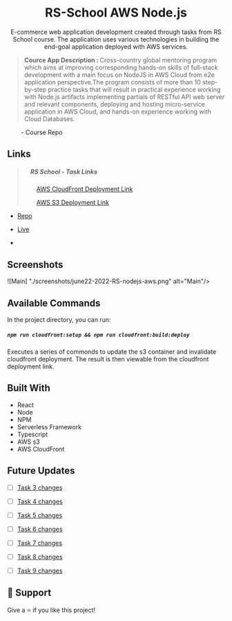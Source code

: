 <h1 align="center">RS-School AWS Node.js</h1>

<p align="center"> E-commerce web application development created through tasks from RS School course. 
 The application uses various technologies in building the end-goal application deployed with AWS services.</p>
<blockquote>
<b>Cource App Description : </b>
Cross-country global mentoring program which aims at improving corresponding hands-on skills of full-stack development with a main focus on NodeJS in AWS Cloud from e2e application perspective.The program consists of more than 10 step-by-step practice tasks that will result in practical experience working with Node.js artifacts implementing partials of RESTful API web server and relevant components, deploying and hosting micro-service application in AWS Cloud, and hands-on experience working with Cloud Databases. </blockquote> <a src="https://github.com/EPAM-JS-Competency-center/cloud-development-course-initial" alt="Course Repo">&emsp; &emsp;- Course Repo </a> 

## Links
<blockquote>
<h5 >&emsp;RS School - Task Links</h5>

   &emsp;&emsp;[AWS CloudFront Deployment Link ](http://d1rqdcl2yc1s53.cloudfront.net) 

   &emsp;&emsp;[AWS S3 Deployment Link](http://node-in-aws-web-bucket101.s3-website-us-east-1.amazonaws.com/ ) 
   
   </blockquote>

- [Repo](https://github.com/Tsukiyomi-Inari/RS-School_AWS-Node-js "RS-School_AWS-Node-js Repo")

- [Live](http://d1rqdcl2yc1s53.cloudfront.net "Live View")

- [](https://github.com/Rohit19060/<project-name>/issues "Issues Page")


## Screenshots

![Main] "./screenshots/june22-2022-RS-nodejs-aws.png" alt="Main"/>


## Available Commands

In the project directory, you can run:

##### `npm run cloudfront:setup && npm run cloudfront:build:deploy`

Executes a series of commonds to update the s3 container and invalidate cloudfront deployment. The result is then viewable from the cloudfront deployment link.  

## Built With

- React
- Node
- NPM
- Serverless Framework
- Typescript
- AWS s3
- AWS CloudFront

## Future Updates

- [ ] [Task 3 changes](https://github.com/EPAM-JS-Competency-center/cloud-development-course-initial/blob/main/3_serverless_api/task.md "Link to Task 3 page for changes") 
- [ ] [Task 4 changes](https://github.com/EPAM-JS-Competency-center/cloud-development-course-initial/blob/main/4_integration_with_database/task.md "Link to Task 4 page for changes")
- [ ] [Task 5 changes](https://github.com/EPAM-JS-Competency-center/cloud-development-course-initial/blob/main/5_integration_with_s3/task.md "Link to Task 5 page for changes")
- [ ] [Task 6 changes](https://github.com/EPAM-JS-Competency-center/cloud-development-course-initial/blob/main/6_async_microservices_communication/task.md "Link to Task 6 page for changes")
- [ ] [Task 7 changes](https://github.com/EPAM-JS-Competency-center/cloud-development-course-initial/blob/main/7_authorization/task.md "Link to Task 7 page for changes")
- [ ] [Task 8 changes](https://github.com/EPAM-JS-Competency-center/cloud-development-course-initial/blob/main/8_containerization/task.md "Link to Task 8 page for changes")
- [ ] [Task 9 changes](https://github.com/EPAM-JS-Competency-center/cloud-development-course-initial/blob/main/9_backend_for_frontend/task.md "Link to Task 9 page for changes")


## 🤝 Support

Give a ⭐️ if you like this project!
